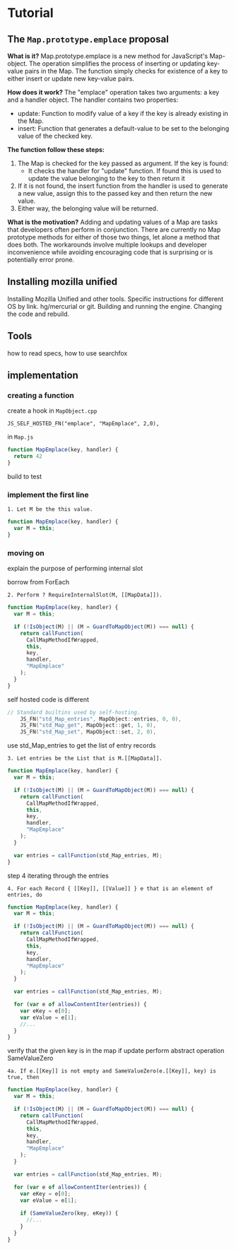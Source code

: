 # Tutorial

## The `Map.prototype.emplace` proposal

__What is it?__
Map.prototype.emplace is a new method for JavaScript's Map-object. The operation simplifies the process of inserting or updating key-value pairs in the Map. The function simply checks for existence of a key to either insert or update new key-value pairs. 

__How does it work?__ 
The "emplace" operation takes two arguments: a key and a handler object. The handler contains two properties:
* update: Function to modify value of a key if the key is already existing in the Map.
* insert: Function that generates a default-value to be set to the belonging value of the checked key. 


__The function follow these steps:__

1. The Map is checked for the key passed as argument. If the key is found:
    * It checks the handler for "update" function. If found this is used to update the value belonging to the key to then return it 
2. If it is not found, the insert function from the handler is used to generate a new value, assign this to the passed key and then return the new value. 
3. Either way, the belonging value will be returned. 

__What is the motivation?__ Adding and updating values of a Map are tasks that developers often perform in conjunction. There are currently no Map prototype methods for either of those two things, let alone a method that does both. The workarounds involve multiple lookups and developer inconvenience while avoiding encouraging code that is surprising or is potentially error prone.

## Installing mozilla unified

Installing Mozilla Unified and other tools.
Specific instructions for different OS by link.
hg/mercurial or git.
Building and running the engine.
Changing the code and rebuild.


## Tools
how to read specs, how to use searchfox

## implementation
### creating a function

create a hook in `MapObject.cpp`

`JS_SELF_HOSTED_FN("emplace", "MapEmplace", 2,0),`

in `Map.js`

```javascript
function MapEmplace(key, handler) {
  return 42
}
```

build to test

### implement the first line

```
1. Let M be the this value.
```

```javascript
function MapEmplace(key, handler) {
  var M = this;
}
```

### moving on
explain the purpose of performing internal slot

borrow from ForEach

```
2. Perform ? RequireInternalSlot(M, [[MapData]]).
```

```javascript
function MapEmplace(key, handler) {
  var M = this;

  if (!IsObject(M) || (M = GuardToMapObject(M)) === null) {
    return callFunction(
      CallMapMethodIfWrapped,
      this,
      key,
      handler,
      "MapEmplace"
    );
  }
}
```

self hosted code is different

```cpp
// Standard builtins used by self-hosting.
    JS_FN("std_Map_entries", MapObject::entries, 0, 0),
    JS_FN("std_Map_get", MapObject::get, 1, 0),
    JS_FN("std_Map_set", MapObject::set, 2, 0),
```

use std_Map_entries to get the list of entry records

```
3. Let entries be the List that is M.[[MapData]].
```

```javascript
function MapEmplace(key, handler) {
  var M = this;

  if (!IsObject(M) || (M = GuardToMapObject(M)) === null) {
    return callFunction(
      CallMapMethodIfWrapped,
      this,
      key,
      handler,
      "MapEmplace"
    );
  }

  var entries = callFunction(std_Map_entries, M);
}
```

step 4 iterating through the entries

```
4. For each Record { [[Key]], [[Value]] } e that is an element of entries, do
```

```javascript
function MapEmplace(key, handler) {
  var M = this;

  if (!IsObject(M) || (M = GuardToMapObject(M)) === null) {
    return callFunction(
      CallMapMethodIfWrapped,
      this,
      key,
      handler,
      "MapEmplace"
    );
  }

  var entries = callFunction(std_Map_entries, M);

  for (var e of allowContentIter(entries)) {
    var eKey = e[0];
    var eValue = e[1];
    //...
  }
}
```

verify that the given key is in the map if update
perform abstract operation SameValueZero

```
4a. If e.[[Key]] is not empty and SameValueZero(e.[[Key]], key) is true, then
```

```javascript
function MapEmplace(key, handler) {
  var M = this;

  if (!IsObject(M) || (M = GuardToMapObject(M)) === null) {
    return callFunction(
      CallMapMethodIfWrapped,
      this,
      key,
      handler,
      "MapEmplace"
    );
  }

  var entries = callFunction(std_Map_entries, M);

  for (var e of allowContentIter(entries)) {
    var eKey = e[0];
    var eValue = e[1];
    
    if (SameValueZero(key, eKey)) {
      //...
    }
  }
}
```
